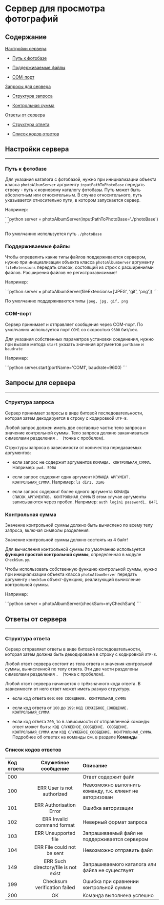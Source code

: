 # Сервер для просмотра фотографий #

## Содержание ##
[Настройки сервера](#Настройки-сервера)

* [Путь к фотобазе](#Путь-к-фотобазе)

* [Поддерживаемые файлы](#Поддерживаемые-файлы)

* [COM-порт](#COM-порт)

[Запросы для сервера](#Запросы-для-сервера)

* [Структура запроса](#Структура-запроса)

* [Контрольная сумма](#Контрольная-сумма)

[Ответы от сервера](#Ответы-от-сервера)

* [Структура ответа](#Структура-ответа)

* [Список кодов ответов](#Список-кодов-ответов)

## Настройки сервера ##

---
### Путь к фотобазе ###
Для указания каталога с фотобазой, нужно при инициализации объекта класса `photoAlbumServer` аргументу `inputPathToPhotoBase` передать строку - путь к корневому каталогу фотобазы. Путь может быть абсолютным или относительным. В случае относительного, путь указывается относительно пути, в котором запускается сервер.

Например:

\```python
server = photoAlbumServer(inputPathToPhotoBase='./photoBase')
\```

По умолчанию используется путь `./photoBase`
### Поддерживаемые файлы ###

Чтобы определить какие типы файлов поддерживаются сервером, нужно при инициализации объекта класса `photoAlbumServer` аргументу `fileExtensions` передать список, состоящий из строк с расширениями файлов. Расширения файлов не регистрозависимые!

Например:

\```python
server = photoAlbumServer(fileExtensions=['JPEG', 'gif', 'png'])
\```

По умолчанию поддерживаются типы `jpeg, jpg, gif, png`
### COM-порт ###
Сервер принимает и отправляет сообщения через COM-порт. По умолчанию используется порт `COM1` со скоростью `9600` бит/сек.

Для указания собственных параметров установки соединения, нужно при вызове метода `start` указать значения аргументов `portName` и `baudrate`

Например:

\```python
server.start(portName='COM1', baudrate=9600)
\```

## Запросы для сервера ###

---

### Структура запроса ###


Сервер принимает запросы в виде битовой последовательности, которая затем декодируется в строку с кодировкой `UTF-8`.

Любой запрос должен иметь две составные части: тело запроса и значение контрольной суммы. Тело запроса должно заканчиваться символами разделения `.ㅤ` (точка с пробелом).

Структуры запроса в зависимости от количества передаваемых аргументов:
* если запрос не содержит аргументов
`КОМАНДА. КОНТРОЛЬНАЯ_СУММА`. 
Например: `pwd. 590A`


* если запрос содержит один аргумент
`КОМАНДА АРГУМЕНТ. КОНТРОЛЬНАЯ_СУММА`. 
Например: `ls dir1. 31A6`


* если запрос содержит более одного аргумента
`КОМАНДА СПИСОК_АРГУМЕНТОВ. КОНТРОЛЬНАЯ_СУММА`
В этом случае аргументы записываются через пробел. 
Например: `auth login1 password1. B4F1`

### Контрольная сумма ###

 Значение контрольной суммы должно быть вычислено по всему телу запроса, включая символы разделения.
 
 Значение контрольной суммы должно состоять из 4 байт!
 
 Для вычисления контрольной суммы по умолчанию используется **функция простой контрольной суммы**, определенная в модуле `CheckSum.py`.
 
 Чтобы использовать собственную функцию контрольной суммы, нужно при инициализации объекта класса `photoAlbumServer` передать аргументу `checkSum` объект-функцию, реализующий вычисление контрольной суммы.
 
 Например:
 
\```python
server = photoAlbumServer(checkSum=myChechSum)
\```


## Ответы от сервера ##

---

### Структура ответа ###

Сервер отправляет ответы в виде битовой последовательности, которая затем должна быть декодирована в строку с кодировкой `UTF-8`.

Любой ответ сервера состоит из тела ответа и значения контрольной суммы, вычисленной по телу ответа. Эти две части разделены символами разделения `.ㅤ` (точка с пробелом).

Любой ответ сервера начинается с трёхзначного кода ответа. В зависимости от него ответ может иметь разную структуру.
* eсли код ответа `000`: `000 СООБЩЕНИЕ. КОНТРОЛЬНАЯ_СУММА`


* eсли код ответа от `100` до `199`: `КОД СЛУЖЕБНОЕ_СООБЩЕНИЕ. КОНТРОЛЬНАЯ_СУММА`


* если код ответа `200`, то в зависимости от отправленной команды ответ может быть: `КОД СЛУЖЕБНОЕ_СООБЩЕНИЕ. СООБЩЕНИЕ. КОНТРОЛЬНАЯ_СУММА` или `КОД СЛУЖЕБНОЕ_СООБЩЕНИЕ. КОНТРОЛЬНАЯ_СУММА`. Подробнее об ответах на команды см. в разделе **Команды**

### Список кодов ответов ###

| Код ответа |         Служебное сообщение      | Описание | 
|:-----------|:--------------------------------:|  :--- |
| 000        |                                  |Ответ содержит файл|
| 100        |      ERR User is not authorized  | Невозможно выполнить команду, т.к. клиент не авторизован|
| 101        |       ERR Authorisation Error    | Ошибка авторизации|
| 102        |      ERR Invalid command format  | Неверный формат запроса|
| 103        |         ERR Unsupported file     |Запрашиваемый файл не поддерживается сервером|
| 104        |      ERR File could not be sent  | Невозможно отправить файл|
| 149        | ERR Such directory/file is not exist | Запрашиваемого каталога или файла не существует|
| 199        |     Checksum verification failed |Ошибка при сравнении контрольной суммы|
| 200        |                  OK              | Команда выполнена успешно     |

